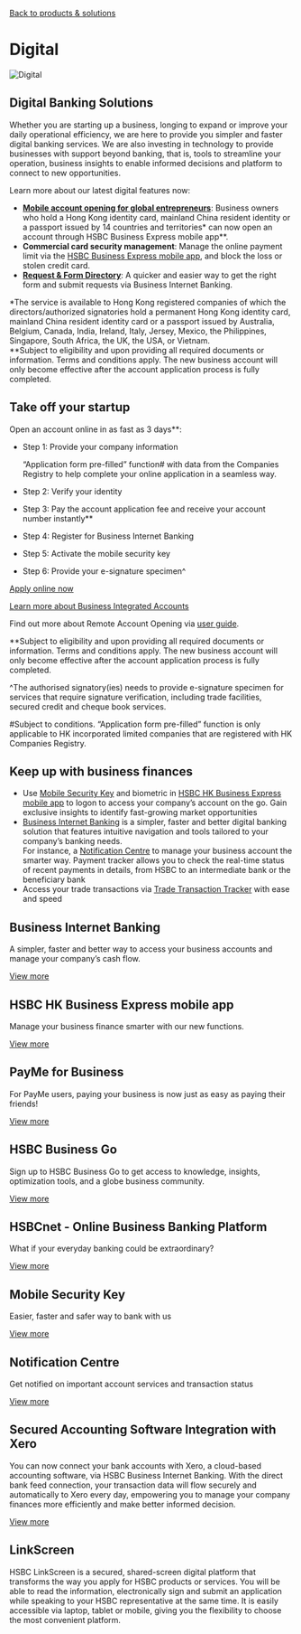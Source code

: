 [Back to products & solutions](/en-gb/products-and-solutions)

# Digital

![Digital](/-/media/media/hong-kong/images/products-and-solutions/digital-image.jpg?h=861&iar=0&w=1216&hash=A82C72E942912FA16D65BD307D4F4CDE "Digital")

## Digital Banking Solutions

Whether you are starting up a business, longing to expand or improve your daily operational efficiency, we are here to provide you simpler and faster digital banking services. We are also investing in technology to provide businesses with support beyond banking, that is, tools to streamline your operation, business insights to enable informed decisions and platform to connect to new opportunities.

Learn more about our latest digital features now:

* [**Mobile account opening for global entrepreneurs**](/en-gb/campaigns/open-business-integrated-account-with-your-mobile): Business owners who hold a Hong Kong identity card, mainland China resident identity or a passport issued by 14 countries and territories\* can now open an account through HSBC Business Express mobile app\*\*.
* **Commercial card security management**: Manage the online payment limit via the [HSBC Business Express mobile app](/en-gb/products/hsbc-business-express-mobile-app), and block the loss or stolen credit card.
* **[Request & Form Directory](/en-gb/products/request-and-form-directory)**: A quicker and easier way to get the right form and submit requests via Business Internet Banking.

\*The service is available to Hong Kong registered companies of which the directors/authorized signatories hold a permanent Hong Kong identity card, mainland China resident identity card or a passport issued by Australia, Belgium, Canada, India, Ireland, Italy, Jersey, Mexico, the Philippines, Singapore, South Africa, the UK, the USA, or Vietnam.  
\*\*Subject to eligibility and upon providing all required documents or information. Terms and conditions apply. The new business account will only become effective after the account application process is fully completed.

## Take off your startup

Open an account online in as fast as 3 days\*\*:

* Step 1: Provide your company information

  “Application form pre-filled” function# with data from the Companies Registry to help complete your online application in a seamless way.
* Step 2: Verify your identity
* Step 3: Pay the account application fee and receive your account number instantly\*\*
* Step 4: Register for Business Internet Banking
* Step 5: Activate the mobile security key
* Step 6: Provide your e-signature specimen^

[Apply online now](https://www.online-banking.business.hsbc.com.hk/portalserver/onboarding/account-opening)

[Learn more about Business Integrated Accounts](/en-gb/products/business-integrated-account)

Find out more about Remote Account Opening via [user guide](/-/media/library/business-hk/pdfs/online-account-application-user-guide-en.pdf).

\*\*Subject to eligibility and upon providing all required documents or information. Terms and conditions apply. The new business account will only become effective after the account application process is fully completed.

^The authorised signatory(ies) needs to provide e-signature specimen for services that require signature verification, including trade facilities, secured credit and cheque book services.

#Subject to conditions. “Application form pre-filled” function is only applicable to HK incorporated limited companies that are registered with HK Companies Registry.

## Keep up with business finances

* Use [Mobile Security Key](/en-gb/products/mobile-security-key) and biometric in [HSBC HK Business Express mobile app](/en-gb/products/hsbc-business-express-mobile-app) to logon to access your company’s account on the go. Gain exclusive insights to identify fast-growing market opportunities
* [Business Internet Banking](/en-gb/products/business-internet-banking) is a simpler, faster and better digital banking solution that features intuitive navigation and tools tailored to your company’s banking needs.  
  For instance, a [Notification Centre](/en-gb/products/notification-centre) to manage your business account the smarter way. Payment tracker allows you to check the real-time status of recent payments in details, from HSBC to an intermediate bank or the beneficiary bank
* Access your trade transactions via [Trade Transaction Tracker](/en-gb/campaigns/next-generation-trade/digitalisation-in-trade) with ease and speed

## Business Internet Banking

A simpler, faster and better way to access your business accounts and manage your company’s cash flow.

[View more](/en-gb/products/business-internet-banking)

## HSBC HK Business Express mobile app

Manage your business finance smarter with our new functions.

[View more](/en-gb/products/hsbc-business-express-mobile-app)

## PayMe for Business

For PayMe users, paying your business is now just as easy as paying their friends!

[View more](/en-gb/products/payme-for-business)

## HSBC Business Go

Sign up to HSBC Business Go to get access to knowledge, insights, optimization tools, and a globe business community.

[View more](/en-gb/products/hsbcbusinessgo)

## HSBCnet - Online Business Banking Platform

What if your everyday banking could be extraordinary?

[View more](/en-gb/products/hsbcnet)

## Mobile Security Key

Easier, faster and safer way to bank with us

[View more](/en-gb/products/mobile-security-key)

## Notification Centre

Get notified on important account services and transaction status

[View more](/en-gb/products/notification-centre)

## Secured Accounting Software Integration with Xero

You can now connect your bank accounts with Xero, a cloud-based accounting software, via HSBC Business Internet Banking. With the direct bank feed connection, your transaction data will flow securely and automatically to Xero every day, empowering you to manage your company finances more efficiently and make better informed decision.

[View more](/en-gb/products/accounting-software)

## LinkScreen

HSBC LinkScreen is a secured, shared-screen digital platform that transforms the way you apply for HSBC products or services. You will be able to read the information, electronically sign and submit an application while speaking to your HSBC representative at the same time. It is easily accessible via laptop, tablet or mobile, giving you the flexibility to choose the most convenient platform.